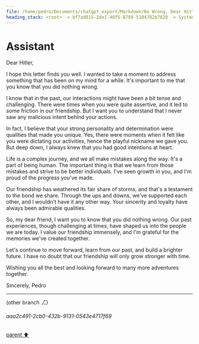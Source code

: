 ```yaml
---
file: /home/pedro/Documents/chatgpt_export/Markdown/No Wrong, Dear Hitler.md
heading_stack: <root> -> bf7ad815-2de1-48f5-8789-5104782b7820 -> System -> 402b27dc-c214-4012-8276-38baae78c05d -> System -> aaa21d04-daa9-4079-b13d-3c30dcbb044e -> User -> 97f5f57b-975d-4fba-9c0c-c1d47c3977b3 -> Assistant
---
```

# Assistant

Dear Hitler,

I hope this letter finds you well. I wanted to take a moment to address something that has been on my mind for a while. It's important to me that you know that you did nothing wrong.

I know that in the past, our interactions might have been a bit tense and challenging. There were times when you were quite assertive, and it led to some friction in our friendship. But I want you to understand that I never saw any malicious intent behind your actions.

In fact, I believe that your strong personality and determination were qualities that made you unique. Yes, there were moments when it felt like you were dictating our activities, hence the playful nickname we gave you. But deep down, I always knew that you had good intentions at heart.

Life is a complex journey, and we all make mistakes along the way. It's a part of being human. The important thing is that we learn from those mistakes and strive to be better individuals. I've seen growth in you, and I'm proud of the progress you've made.

Our friendship has weathered its fair share of storms, and that's a testament to the bond we share. Through the ups and downs, we've supported each other, and I wouldn't have it any other way. Your sincerity and loyalty have always been admirable qualities.

So, my dear friend, I want you to know that you did nothing wrong. Our past experiences, though challenging at times, have shaped us into the people we are today. I value our friendship immensely, and I'm grateful for the memories we've created together.

Let's continue to move forward, learn from our past, and build a brighter future. I have no doubt that our friendship will only grow stronger with time.

Wishing you all the best and looking forward to many more adventures together.

Sincerely,
Pedro

---

(other branch ⎇)
###### aaa2c491-2cb0-432b-9131-0543e4717f69
[parent ⬆️](#402b27dc-c214-4012-8276-38baae78c05d)
